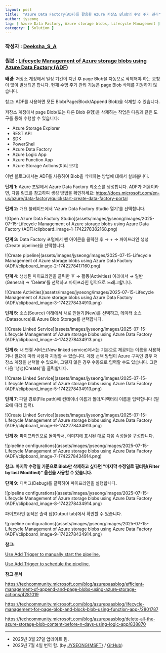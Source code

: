 ```yaml
---
layout: post
title:  "Azure Data Factory(ADF)를 활용한 Azure 저장소 Blob의 수명 주기 관리"
author: jyseong
tag: [ Azure Data Factory, Azure storage blobs, Lifecycle Management ]
category: [ Solution ]
---
```


### 작성자 : [Deeksha_S_A](https://techcommunity.microsoft.com/users/deeksha_s_a/986540)
### 원본 : [Lifecycle Management of Azure storage blobs using Azure Data Factory (ADF)](https://techcommunity.microsoft.com/blog/azurepaasblog/lifecycle-management-of-azure-storage-blobs-using-azure-data-factory-adf/4397808)


**배경:**
저장소 계정에서 일정 기간이 지난 후 page Blob을 자동으로 삭제해야 하는 요청이 많이 발생되곤 합니다. 현재 수명 주기 관리 기능은 page Blob 삭제를 지원하지 않습니다.

참고: ADF를 사용하면 모든 Blob(Page/Block/Append Blob)을 삭제할 수 있습니다.

저장소 계정에서 page Blob(또는 다른 Blob 유형)을 삭제하는 작업은 다음과 같은 도구를 통해 수행할 수 있습니다:

- Azure Storage Explorer
- REST API
- SDK
- PowerShell
- Azure Data Factory
- Azure Logic App
- Azure Function App
- Azure Storage Actions(미리 보기)

이번 블로그에서는 ADF를 사용하여 Blob을 삭제하는 방법에 대해서 살펴봅니다.

**단계 1:**
Azure 포털에서 Azure Data Factory 리소스를 생성합니다. ADF가 처음이라면, 다음 링크를 참고하여 생성 방법을 확인하세요:
https://docs.microsoft.com/en-us/azure/data-factory/quickstart-create-data-factory-portal

**단계 2:**
개요 블레이드에서 'Azure Data Factory Studio 열기'를 선택합니다.

![Open Azure Data Factory Studio](assets/images/jyseong/images/2025-07-15-Lifecycle Management of Azure storage blobs using Azure Data Factory (ADF)/clipboard_image-1-1742278382168.png)

**단계 3:**
Data Factory 포털에서 펜 아이콘을 클릭한 후 → + → 파이프라인 생성(Create pipeline)을 선택합니다.

![Create pipeline](assets/images/jyseong/images/2025-07-15-Lifecycle Management of Azure storage blobs using Azure Data Factory (ADF)/clipboard_image-2-1742278417160.png)

**단계 4**:
생성된 파이프라인을 클릭한 후 → 활동(Activities) 아래에서 → 일반(General) → 'Delete'를 선택하고 파이프라인 영역으로 드래그합니다.

![Create Activities](assets/images/jyseong/images/2025-07-15-Lifecycle Management of Azure storage blobs using Azure Data Factory (ADF)/clipboard_image-3-1742278434910.png)

**단계 5:**
소스(Source) 아래에서 새로 만들기(New)를 선택하고, 데이터 소스(Datasource)로 Azure Blob Storage를 선택합니다.

![Create Linked Service](assets/images/jyseong/images/2025-07-15-Lifecycle Management of Azure storage blobs using Azure Data Factory (ADF)/clipboard_image-4-1742278434913.png)

**단계 6:**
새 연결 서비스(New linked service)에서는 기본으로 제공되는 이름을 사용하거나 필요에 따라 사용자 지정할 수 있습니다.
계정 선택 방법이 Azure 구독인 경우 저장소 계정을 선택할 수 있으며, 그렇지 않은 경우 수동으로 입력할 수도 있습니다.
그런 다음 '생성(Create)'을 클릭합니다.

![Create Linked Service](assets/images/jyseong/images/2025-07-15-Lifecycle Management of Azure storage blobs using Azure Data Factory (ADF)/clipboard_image-5-1742278434913.png)

**단계 7:**
파일 경로(File path)에 컨테이너 이름과 폴더/디렉터리 이름을 입력합니다 (필요에 따라 입력).

![Create Linked Service](assets/images/jyseong/images/2025-07-15-Lifecycle Management of Azure storage blobs using Azure Data Factory (ADF)/clipboard_image-6-1742278434913.png)

**단계 8:**
파이프라인으로 돌아와서, 이미지에 표시된 대로 다음 속성들을 구성합니다.

![pipeline configurations](assets/images/jyseong/images/2025-07-15-Lifecycle Management of Azure storage blobs using Azure Data Factory (ADF)/clipboard_image-7-1742278434914.png)

**참고: 마지막 수정일 기준으로 Blob만 삭제하고 싶다면 "마지막 수정일로 필터링(Filter by last Modified)" 옵션을 사용할 수 있습니다.**

**단계 9:**
디버그(Debug)를 클릭하여 파이프라인을 실행합니다.

![pipeline configurations](assets/images/jyseong/images/2025-07-15-Lifecycle Management of Azure storage blobs using Azure Data Factory (ADF)/clipboard_image-8-1742278434914.png)

파이프라인 동작은 출력 탭(Output tab)에서 확인할 수 있습니다.

![pipeline configurations](assets/images/jyseong/images/2025-07-15-Lifecycle Management of Azure storage blobs using Azure Data Factory (ADF)/clipboard_image-9-1742278434914.png)



**참고:** 

[Use Add Trigger to manually start the pipeline. ](https://docs.microsoft.com/en-us/azure/data-factory/quickstart-create-data-factory-portal#trigger-the-pipeline-manually)

[Use Add Trigger to schedule the pipeline. ](https://docs.microsoft.com/en-us/azure/data-factory/quickstart-create-data-factory-portal#trigger-the-pipeline-on-a-schedule)


**참고 문서** 

https://techcommunity.microsoft.com/blog/azurepaasblog/efficient-management-of-append-and-page-blobs-using-azure-storage-actions/4281019 

https://techcommunity.microsoft.com/blog/azurepaasblog/lifecycle-management-for-page-blob-and-block-blob-using-function-app-/2801787 

https://techcommunity.microsoft.com/blog/azurepaasblog/delete-all-the-azure-storage-blob-content-before-n-days-using-logic-app/838870 


----------

- 2025년 3월 27일 업데이트 됨.
- 2025년 7월 4일 번역 함. (by [JYSEONG(MSFT)](https://techcommunity.microsoft.com/users/ji%20yong%20seong/219866) / [GitHub](https://github.com/jiyongseong))